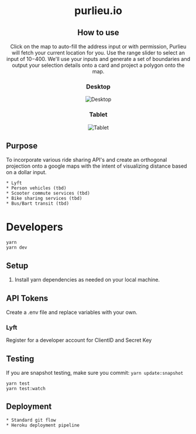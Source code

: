 <div align="center">

# purlieu.io

## How to use
Click on the map to auto-fill the address input or with permission, Purlieu will fetch your current location for you.  Use the range slider to select an input of $10-$400. We'll use your inputs and generate a set of boundaries and output
your selection details onto a card and project a polygon onto the map. 



### Desktop
![Desktop](https://i.imgur.com/qBRKmHe.jpg)


### Tablet

![Tablet](https://i.imgur.com/vMoQwB8.png)

</div>

## Purpose
To incorporate various ride sharing API's and create an orthogonal projection onto a google maps with the intent of visualizing distance based on a dollar input.

```
* Lyft 
* Person vehicles (tbd)
* Scooter commute services (tbd)
* Bike sharing services (tbd)
* Bus/Bart transit (tbd)
```

# Developers
```
yarn
yarn dev
```
## Setup

1. Install yarn dependencies as needed on your local machine.


## API Tokens
Create a .env file and replace variables with your own. 

### Lyft 
Register for a developer account for ClientID and Secret Key


## Testing 
If you are snapshot testing, make sure you commit: `yarn update:snapshot`
```
yarn test 
yarn test:watch
```

## Deployment 
```
* Standard git flow 
* Heroku deployment pipeline 
```
